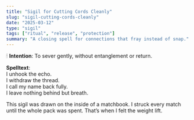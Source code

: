 ```yaml
---
title: "Sigil for Cutting Cords Cleanly"
slug: "sigil-cutting-cords-cleanly"
date: "2025-03-12"
type: "sigil"
tags: ["ritual", "release", "protection"]
summary: "A closing spell for connections that fray instead of snap."
---
```


🕯 **Intention**: To sever gently, without entanglement or return.  

**Spelltext**:  
I unhook the echo.  
I withdraw the thread.  
I call my name back fully.  
I leave nothing behind but breath.

This sigil was drawn on the inside of a matchbook. I struck every match until the whole pack was spent. That’s when I felt the weight lift.
